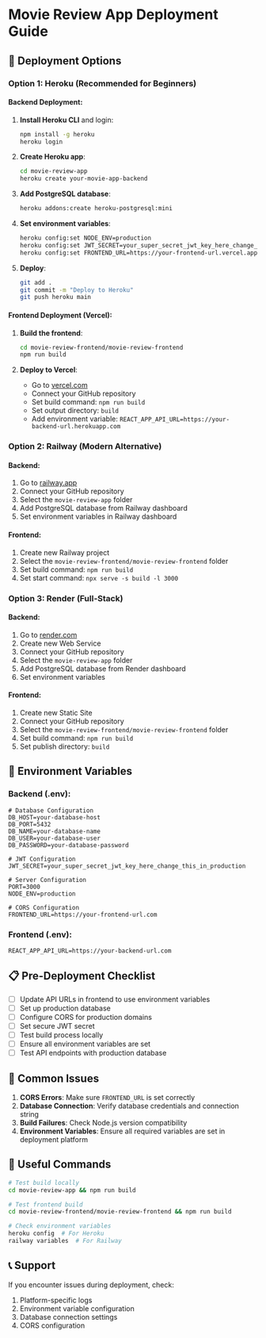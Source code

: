 # Movie Review App Deployment Guide

## 🚀 Deployment Options

### Option 1: Heroku (Recommended for Beginners)

#### Backend Deployment:
1. **Install Heroku CLI** and login:
   ```bash
   npm install -g heroku
   heroku login
   ```

2. **Create Heroku app**:
   ```bash
   cd movie-review-app
   heroku create your-movie-app-backend
   ```

3. **Add PostgreSQL database**:
   ```bash
   heroku addons:create heroku-postgresql:mini
   ```

4. **Set environment variables**:
   ```bash
   heroku config:set NODE_ENV=production
   heroku config:set JWT_SECRET=your_super_secret_jwt_key_here_change_this_in_production
   heroku config:set FRONTEND_URL=https://your-frontend-url.vercel.app
   ```

5. **Deploy**:
   ```bash
   git add .
   git commit -m "Deploy to Heroku"
   git push heroku main
   ```

#### Frontend Deployment (Vercel):
1. **Build the frontend**:
   ```bash
   cd movie-review-frontend/movie-review-frontend
   npm run build
   ```

2. **Deploy to Vercel**:
   - Go to [vercel.com](https://vercel.com)
   - Connect your GitHub repository
   - Set build command: `npm run build`
   - Set output directory: `build`
   - Add environment variable: `REACT_APP_API_URL=https://your-backend-url.herokuapp.com`

### Option 2: Railway (Modern Alternative)

#### Backend:
1. Go to [railway.app](https://railway.app)
2. Connect your GitHub repository
3. Select the `movie-review-app` folder
4. Add PostgreSQL database from Railway dashboard
5. Set environment variables in Railway dashboard

#### Frontend:
1. Create new Railway project
2. Select the `movie-review-frontend/movie-review-frontend` folder
3. Set build command: `npm run build`
4. Set start command: `npx serve -s build -l 3000`

### Option 3: Render (Full-Stack)

#### Backend:
1. Go to [render.com](https://render.com)
2. Create new Web Service
3. Connect your GitHub repository
4. Select the `movie-review-app` folder
5. Add PostgreSQL database from Render dashboard
6. Set environment variables

#### Frontend:
1. Create new Static Site
2. Connect your GitHub repository
3. Select the `movie-review-frontend/movie-review-frontend` folder
4. Set build command: `npm run build`
5. Set publish directory: `build`

## 🔧 Environment Variables

### Backend (.env):
```env
# Database Configuration
DB_HOST=your-database-host
DB_PORT=5432
DB_NAME=your-database-name
DB_USER=your-database-user
DB_PASSWORD=your-database-password

# JWT Configuration
JWT_SECRET=your_super_secret_jwt_key_here_change_this_in_production

# Server Configuration
PORT=3000
NODE_ENV=production

# CORS Configuration
FRONTEND_URL=https://your-frontend-url.com
```

### Frontend (.env):
```env
REACT_APP_API_URL=https://your-backend-url.com
```

## 📋 Pre-Deployment Checklist

- [ ] Update API URLs in frontend to use environment variables
- [ ] Set up production database
- [ ] Configure CORS for production domains
- [ ] Set secure JWT secret
- [ ] Test build process locally
- [ ] Ensure all environment variables are set
- [ ] Test API endpoints with production database

## 🐛 Common Issues

1. **CORS Errors**: Make sure `FRONTEND_URL` is set correctly
2. **Database Connection**: Verify database credentials and connection string
3. **Build Failures**: Check Node.js version compatibility
4. **Environment Variables**: Ensure all required variables are set in deployment platform

## 🔗 Useful Commands

```bash
# Test build locally
cd movie-review-app && npm run build

# Test frontend build
cd movie-review-frontend/movie-review-frontend && npm run build

# Check environment variables
heroku config  # For Heroku
railway variables  # For Railway
```

## 📞 Support

If you encounter issues during deployment, check:
1. Platform-specific logs
2. Environment variable configuration
3. Database connection settings
4. CORS configuration 